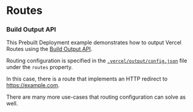 # Routes

### Build Output API

This Prebuilt Deployment example demonstrates how to output Vercel Routes using the [Build Output API](https://vercel.com/docs/build-output-api/v3#build-output-configuration/routes).

Routing configuration is specified in the [`.vercel/output/config.json`](./.vercel/output/config.json) file under
the `routes` property.

In this case, there is a route that implements an HTTP redirect to https://example.com.

There are many more use-cases that routing configuration can solve as well.
